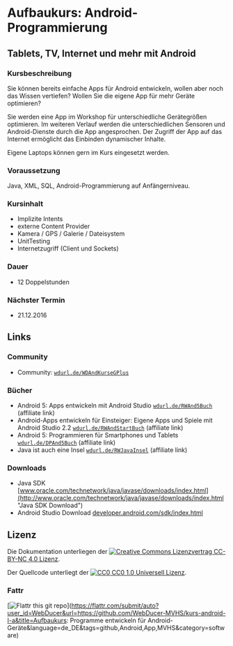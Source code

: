 # Aufbaukurs: Android-Programmierung

## Tablets, TV, Internet und mehr mit Android

### Kursbeschreibung

Sie können bereits einfache Apps für Android entwickeln, wollen aber noch das Wissen vertiefen? Wollen Sie die eigene App für mehr Geräte optimieren?

Sie werden eine App im Workshop für unterschiedliche Gerätegrößen optimieren. Im weiteren Verlauf werden die unterschiedlichen Sensoren und Android-Dienste durch die App angesprochen. Der Zugriff der App auf das Internet ermöglicht das Einbinden dynamischer Inhalte.

Eigene Laptops können gern im Kurs eingesetzt werden.

### Voraussetzung
Java, XML, SQL, Android-Programmierung auf Anfängerniveau.

### Kursinhalt
- Implizite Intents
- externe Content Provider
- Kamera / GPS / Galerie / Dateisystem
- UnitTesting
- Internetzugriff (Client und Sockets)

### Dauer
- 12 Doppelstunden

### Nächster Termin
- 21.12.2016

## Links
### Community
- Community: [`wdurl.de/WDAndKurseGPlus`](https://wdurl.de/WDAndKurseGPlus)

### Bücher
- Android 5: Apps entwickeln mit Android Studio [`wdurl.de/RWAnd5Buch`](https://wdurl.de/RWAnd5Buch "Android 5: Apps entwickeln mit Android Studio") (affiliate link)
- Android-Apps entwickeln für Einsteiger: Eigene Apps und Spiele mit Android Studio 2.2 [`wdurl.de/RWAndStartBuch`](https://wdurl.de/RWAndStartBuch "Android-Apps entwickeln für Einsteiger: Eigene Apps und Spiele mit Android Studio 2.2") (affiliate link)
- Android 5: Programmieren für Smartphones und Tablets [`wdurl.de/DPAnd5Buch`](https://wdurl.de/DPAnd5Buch "Android 5: Programmieren für Smartphones und Tablets") (affiliate link)
- Java ist auch eine Insel [`wdurl.de/RWJavaInsel`](https://wdurl.de/RWJavaInsel "Java ist auch eine Insel") (affiliate link)

### Downloads
- Java SDK [www.oracle.com/technetwork/java/javase/downloads/index.html](http://www.oracle.com/technetwork/java/javase/downloads/index.html "Java SDK Download")
- Android Studio Download [developer.android.com/sdk/index.html](http://developer.android.com/sdk/index.html "Download von Android Studio")

## Lizenz

Die Dokumentation unterliegen der [![Creative Commons Lizenzvertrag](https://i.creativecommons.org/l/by-nc/4.0/88x31.png) CC-BY-NC 4.0 Lizenz](http://creativecommons.org/licenses/by-nc/4.0/deed.de).

Der Quellcode unterliegt der [![CC0](http://i.creativecommons.org/p/zero/1.0/88x31.png) CC0 1.0 Universell Lizenz](https://creativecommons.org/publicdomain/zero/1.0/deed.de).

### Fattr
[![Flattr this git repo](http://api.flattr.com/button/flattr-badge-large.png)](https://flattr.com/submit/auto?user_id=WebDucer&url=https://github.com/WebDucer-MVHS/kurs-android-I-a&title=Aufbaukurs: Programme entwickeln für Android-Geräte&language=de_DE&tags=github,Android,App,MVHS&category=software)
